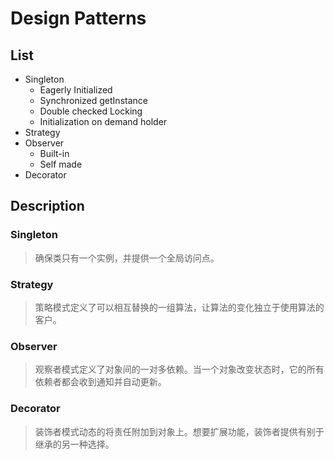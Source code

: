 # Design Patterns

## List

- Singleton
    - Eagerly Initialized
    - Synchronized getInstance
    - Double checked Locking
    - Initialization on demand holder
- Strategy
- Observer
    - Built-in
    - Self made
- Decorator


## Description

### Singleton

> 确保类只有一个实例，并提供一个全局访问点。

### Strategy

> 策略模式定义了可以相互替换的一组算法，让算法的变化独立于使用算法的客户。

### Observer

> 观察者模式定义了对象间的一对多依赖。当一个对象改变状态时，它的所有依赖者都会收到通知并自动更新。

### Decorator

> 装饰者模式动态的将责任附加到对象上。想要扩展功能，装饰者提供有别于继承的另一种选择。

